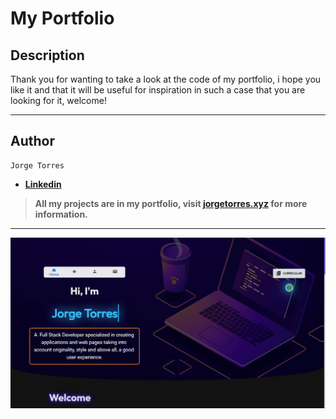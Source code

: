 # **My Portfolio**

## **Description**

Thank you for wanting to take a look at the code of my portfolio, i hope you like it and that it will be useful for inspiration in such a case that you are looking for it, welcome!

---

## **Author**

    Jorge Torres

* **[Linkedin](https://www.linkedin.com/in/jorge-torres8/ "jorge-torres8")**

> **All my projects are in my portfolio, visit [jorgetorres.xyz](https://www.jorgetorres.xyz "Portfolio") for more information.**

---

![My Portfolio image](public/img/readme/portfolio_img.png "Portfolio Preview")
